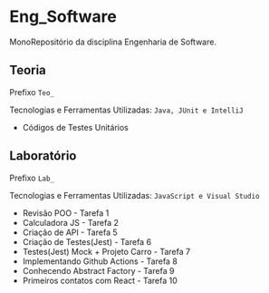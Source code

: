 # Eng_Software

MonoRepositório da disciplina Engenharia de Software.

## Teoria

Prefixo `Teo_`

Tecnologias e Ferramentas Utilizadas: `Java, JUnit e IntelliJ`

- Códigos de Testes Unitários

## Laboratório

Prefixo `Lab_`

Tecnologias e Ferramentas Utilizadas: `JavaScript e Visual Studio`

- Revisão POO - Tarefa 1
- Calculadora JS - Tarefa 2
- Criação de API - Tarefa 5
- Criação de Testes(Jest) - Tarefa 6
- Testes(Jest) Mock + Projeto Carro - Tarefa 7
- Implementando Github Actions - Tarefa 8
- Conhecendo Abstract Factory - Tarefa 9
- Primeiros contatos com React - Tarefa 10
